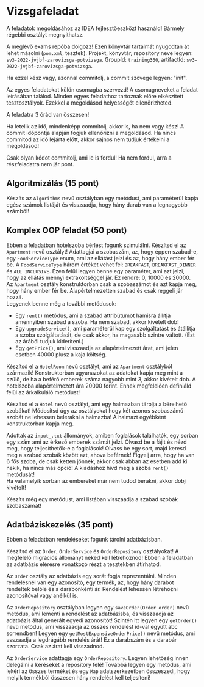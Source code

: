 # Vizsgafeladat

A feladatok megoldásához az IDEA fejlesztőeszközt használd! Bármely régebbi osztályt megnyithatsz.

A meglévő exams repóba dolgozz! Ezen könyvtár tartalmát nyugodtan át lehet másolni (`pom.xml`, tesztek). Projekt, könyvtár,
repository neve legyen: `sv3-2022-jvjbf-zarovizsga-potvizsga`. GroupId: `training360`, artifactId: `sv3-2022-jvjbf-zarovizsga-potvizsga`.

Ha ezzel kész vagy, azonnal commitolj, a commit szövege legyen: "init".

Az egyes feladatokat külön csomagba szervezd! A csomagneveket a feladat leírásában találod. Minden egyes
feladathoz tartoznak előre elkészített tesztosztályok. Ezekkel a megoldásod helyességét ellenőrizheted.

A feladatra 3 órád van összesen!

Ha letelik az idő, mindenképp commitolj, akkor is, ha nem vagy kész! A commit időpontja alapján fogjuk
ellenőrizni a megoldásod. Ha nincs commitod az idő lejárta előtt, akkor sajnos nem tudjuk értékelni a megoldásod!

Csak olyan kódot commitolj, ami le is fordul! Ha nem fordul, arra a részfeladatra nem jár pont.

## Algoritmizálás (15 pont)

Készíts az `Algorithms` nevű osztályban egy metódust, ami paraméterül kapja egész számok listáját és visszaadja,
hogy hány darab van a legnagyobb számból!

## Komplex OOP feladat (50 pont)

Ebben a feladatban hotelszoba bérlést fogunk szimulálni.
Készítsd el az `Apartment` nevű osztályt! Adattagjai a szobaszám, az, hogy éppen szabad-e, egy `FoodServiceType` enum, 
ami az ellátást jelzi és az, hogy hány ember fér be. A `FoodServiceType` három értéket vehet fel: `BREAKFAST`, `BREAKFAST_DINNER`
és `ALL_INCLUSIVE`. Ezen felül legyen benne egy paraméter, ami azt jelzi, hogy az ellátás mennyi extraköltséggel jár. 
Ez rendre: 0, 10000 és 20000. Az `Apartment` osztály konstruktorban csak a szobaszámot és
azt kapja meg, hogy hány ember fér be. Alapértelmezetten szabad és csak reggeli jár hozzá.  
Legyenek benne még a további metódusok:
- Egy `rent()` metódus, ami a szabad attribútumot hamisra állítja amennyiben szabad a szoba. Ha nem szabad, akkor kivételt dob!
- Egy `upgradeService()`, ami paraméterül kap egy szolgáltatást és átállítja a szoba szolgáltatását,
  de csak akkor, ha magasabb szintre váltott. (Ezt az árából tudjuk kideríteni.) 
- Egy `getPrice()`, ami visszaadja az alapértelmezett árat, ami jelen esetben 40000 plusz a kaja
  költség.    

Készítsd el a `HotelRoom` nevű osztályt, ami az `Apartment` osztályból származik! Konstruktorban
ugyanazokat az adatokat kapja meg mint a szülő, de ha a beférő emberek száma nagyobb mint 3, akkor kivételt dob. 
A hotelszoba alapértelmezett ára 20000 forint. Ennek megfelelően definiáld felül az árkalkuláló metódust!   

Készítsd el a `Hotel` nevű osztályt, ami egy halmazban tárolja a bérelhető szobákat! Módosítsd úgy
az osztályokat hogy két azonos szobaszámú szobát ne lehessen belerakni a halmazba! A halmazt egyébként konstruktorban kapja meg.  

Adottak az `input_.txt` állományok, amiben foglalások találhatók, egy sorban egy szám ami az érkező emberek számát jelzi.
Olvasd be a fájlt és nézd meg, hogy teljesíthetők-e a foglalások! Olvass be egy sort, 
majd keresd meg a szabad szobák között azt, ahova beférnek! Figyelj arra, hogy ha van 6 fős szoba, de csak ketten
jönnek, akkor csak abban az esetben add ki nekik, ha nincs más opció! A kiadáshoz hívd meg a szoba `rent()` metódusát!  
Ha valamelyik sorban az embereket már nem tudod berakni, akkor dobj kivételt!   

Készíts még egy metódust, ami listában visszaadja a szabad szobák szobaszámát!

## Adatbáziskezelés (35 pont)

Ebben a feladatban rendeléseket fogunk tárolni adatbázisban.

Készítsd el az `Order`, `OrderService` és `OrderRepository` osztályokat!
A megfelelő migrációs állományt neked kell létrehoznod! Ebben a feladatban az adatbázis elérésre 
vonatkozó részt a tesztekben átírhatod. 

Az `Order` osztály az adatbázis egy sorát fogja reprezentálni. Minden rendelésnél van egy azonosító, egy termék, 
az, hogy hány darabot rendeltek belőle és a darabonkénti ár.
Rendelést lehessen létrehozni azonosítóval vagy anélkül is. 

Az `OrderRepository` osztályban legyen egy `saveOrder(Order order)` nevű metódus, ami lementi a rendelést az 
adatbázisba, és visszaadja az adatbázis által generált egyedi azonosítót!
Szintén itt legyen egy `getOrder()` nevű metódus, ami visszaadja az összes rendelést id-val együtt abc sorrendben!
Legyen egy `getMostExpensiveOrderPrice()` nevű metódus, ami vsszaadja a legdrágább rendelés árát! Ez a darabszám 
és a darabár szorzata. Csak az árat kell visszadnod. 

Az `OrderService` adattagja egy `OrderRepository`. Legyen lehetőség innen delegálni a kéréseket a repository felé! 
Továbbá legyen egy metódus, ami lekéri az összes terméket és egy `Map` adatszerkezetben összeszedi, hogy melyik 
termékből összesen hány rendelést kell teljesíteni!










